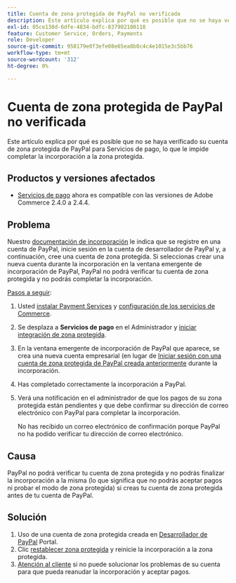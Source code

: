 ```yaml
---
title: Cuenta de zona protegida de PayPal no verificada
description: Este artículo explica por qué es posible que no se haya verificado su cuenta de zona protegida de PayPal para Servicios de pago, lo que le impide completar la incorporación a la zona protegida.
exl-id: 05ce130d-6dfe-4834-bdfc-837902100118
feature: Customer Service, Orders, Payments
role: Developer
source-git-commit: 958179e0f3efe08e65ea8b0c4c4e1015e3c5bb76
workflow-type: tm+mt
source-wordcount: '312'
ht-degree: 0%

---
```


# Cuenta de zona protegida de PayPal no verificada

Este artículo explica por qué es posible que no se haya verificado su cuenta de zona protegida de PayPal para Servicios de pago, lo que le impide completar la incorporación a la zona protegida.

## Productos y versiones afectados

* [Servicios de pago](https://marketplace.magento.com/magento-payment-services.html) ahora es compatible con las versiones de Adobe Commerce 2.4.0 a 2.4.4.

## Problema

Nuestro [documentación de incorporación](https://experienceleague.adobe.com/docs/commerce-merchant-services/payment-services/get-started/onboard.html) le indica que se registre en una cuenta de PayPal, inicie sesión en la cuenta de desarrollador de PayPal y, a continuación, cree una cuenta de zona protegida. Si seleccionas crear una nueva cuenta durante la incorporación en la ventana emergente de incorporación de PayPal, PayPal no podrá verificar tu cuenta de zona protegida y no podrás completar la incorporación.

<u>Pasos a seguir</u>:

1. Usted [instalar Payment Services](https://experienceleague.adobe.com/docs/commerce-merchant-services/payment-services/get-started/install.html) y [configuración de los servicios de Commerce](https://experienceleague.adobe.com/docs/commerce-merchant-services/payment-services/get-started/connect.html#configure-commerce-services).
1. Se desplaza a **Servicios de pago** en el Administrador y [iniciar integración de zona protegida](https://experienceleague.adobe.com/docs/commerce-merchant-services/payment-services/get-started/onboard.html).
1. En la ventana emergente de incorporación de PayPal que aparece, se crea una nueva cuenta empresarial (en lugar de [Iniciar sesión con una cuenta de zona protegida de PayPal creada anteriormente](https://experienceleague.adobe.com/docs/commerce-merchant-services/payment-services/get-started/sandbox.html#test-in-sandbox-environment) durante la incorporación.
1. Has completado correctamente la incorporación a PayPal.
1. Verá una notificación en el administrador de que los pagos de su zona protegida están pendientes y que debe confirmar su dirección de correo electrónico con PayPal para completar la incorporación.

   No has recibido un correo electrónico de confirmación porque PayPal no ha podido verificar tu dirección de correo electrónico.

## Causa

PayPal no podrá verificar tu cuenta de zona protegida y no podrás finalizar la incorporación a la misma (lo que significa que no podrás aceptar pagos ni probar el modo de zona protegida) si creas tu cuenta de zona protegida antes de tu cuenta de PayPal.

## Solución

1. Uso de una cuenta de zona protegida creada en [Desarrollador de PayPal](https://developer.paypal.com/docs/api-basics/sandbox/accounts/#create-a-business-sandbox-account) Portal.
1. Clic [restablecer zona protegida](https://experienceleague.adobe.com/docs/commerce-merchant-services/payment-services/get-started/sandbox.html#test-in-sandbox-environment) y reinicie la incorporación a la zona protegida.
1. [Atención al cliente](mailto:payment-services-support@adobe.com) si no puede solucionar los problemas de su cuenta para que pueda reanudar la incorporación y aceptar pagos.
